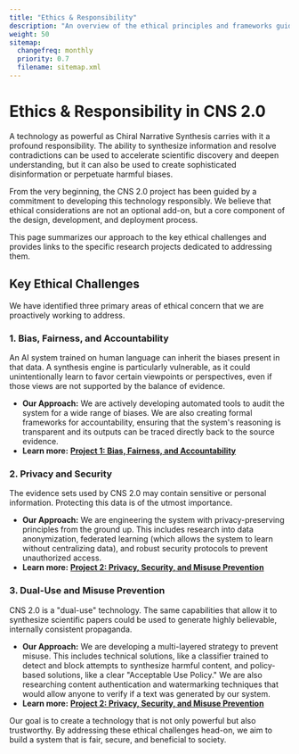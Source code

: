 ```yaml
---
title: "Ethics & Responsibility"
description: "An overview of the ethical principles and frameworks guiding the responsible development of CNS 2.0."
weight: 50
sitemap:
  changefreq: monthly
  priority: 0.7
  filename: sitemap.xml
---
```


# Ethics & Responsibility in CNS 2.0

A technology as powerful as Chiral Narrative Synthesis carries with it a profound responsibility. The ability to synthesize information and resolve contradictions can be used to accelerate scientific discovery and deepen understanding, but it can also be used to create sophisticated disinformation or perpetuate harmful biases.

From the very beginning, the CNS 2.0 project has been guided by a commitment to developing this technology responsibly. We believe that ethical considerations are not an optional add-on, but a core component of the design, development, and deployment process.

This page summarizes our approach to the key ethical challenges and provides links to the specific research projects dedicated to addressing them.

## Key Ethical Challenges

We have identified three primary areas of ethical concern that we are proactively working to address.

### 1. Bias, Fairness, and Accountability

An AI system trained on human language can inherit the biases present in that data. A synthesis engine is particularly vulnerable, as it could unintentionally learn to favor certain viewpoints or perspectives, even if those views are not supported by the balance of evidence.

-   **Our Approach:** We are actively developing automated tools to audit the system for a wide range of biases. We are also creating formal frameworks for accountability, ensuring that the system's reasoning is transparent and its outputs can be traced directly back to the source evidence.
-   **Learn more:** **[Project 1: Bias, Fairness, and Accountability](/guides/cns-2.0-research-roadmap/ethical-legal-and-societal/1-bias-fairness-and-accountability/)**

### 2. Privacy and Security

The evidence sets used by CNS 2.0 may contain sensitive or personal information. Protecting this data is of the utmost importance.

-   **Our Approach:** We are engineering the system with privacy-preserving principles from the ground up. This includes research into data anonymization, federated learning (which allows the system to learn without centralizing data), and robust security protocols to prevent unauthorized access.
-   **Learn more:** **[Project 2: Privacy, Security, and Misuse Prevention](/guides/cns-2.0-research-roadmap/ethical-legal-and-societal/2-privacy-security-and-misuse-prevention/)**

### 3. Dual-Use and Misuse Prevention

CNS 2.0 is a "dual-use" technology. The same capabilities that allow it to synthesize scientific papers could be used to generate highly believable, internally consistent propaganda.

-   **Our Approach:** We are developing a multi-layered strategy to prevent misuse. This includes technical solutions, like a classifier trained to detect and block attempts to synthesize harmful content, and policy-based solutions, like a clear "Acceptable Use Policy." We are also researching content authentication and watermarking techniques that would allow anyone to verify if a text was generated by our system.
-   **Learn more:** **[Project 2: Privacy, Security, and Misuse Prevention](/guides/cns-2.0-research-roadmap/ethical-legal-and-societal/2-privacy-security-and-misuse-prevention/)**

Our goal is to create a technology that is not only powerful but also trustworthy. By addressing these ethical challenges head-on, we aim to build a system that is fair, secure, and beneficial to society.
